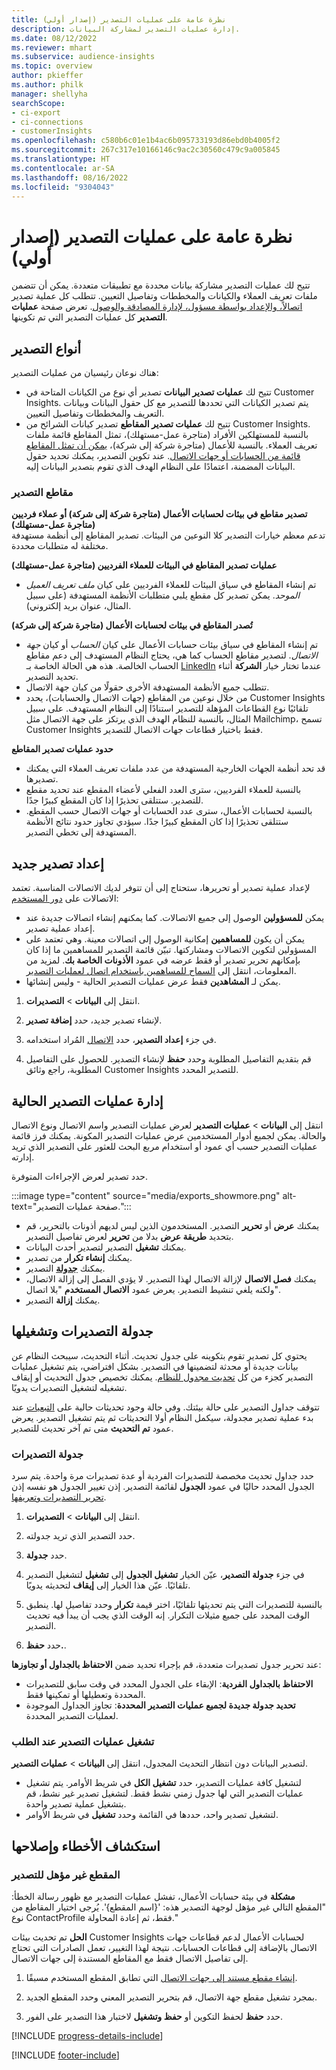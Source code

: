 ```yaml
---
title: نظرة عامة على عمليات التصدير (إصدار أولي)
description: إدارة عمليات التصدير لمشاركة البيانات.
ms.date: 08/12/2022
ms.reviewer: mhart
ms.subservice: audience-insights
ms.topic: overview
author: pkieffer
ms.author: philk
manager: shellyha
searchScope:
- ci-export
- ci-connections
- customerInsights
ms.openlocfilehash: c580b6c01e1b4ac6b095733193d86ebd0b4005f2
ms.sourcegitcommit: 267c317e10166146c9ac2c30560c479c9a005845
ms.translationtype: HT
ms.contentlocale: ar-SA
ms.lasthandoff: 08/16/2022
ms.locfileid: "9304043"
---
```

# <a name="exports-preview-overview"></a>نظرة عامة على عمليات التصدير (إصدار أولي)

 تتيح لك عمليات التصدير مشاركة بيانات محددة مع تطبيقات متعددة. يمكن أن تتضمن ملفات تعريف العملاء والكيانات والمخططات وتفاصيل التعيين. تتطلب كل عملية تصدير [اتصالاً، والإعداد بواسطة مسؤول، لإدارة المصادقة والوصول](connections.md). تعرض صفحة **عمليات التصدير** كل عمليات التصدير التي تم تكوينها.

## <a name="export-types"></a>أنواع التصدير

هناك نوعان رئيسيان من عمليات التصدير:  

- تتيح لك **عمليات تصدير البيانات** تصدير أي نوع من الكيانات المتاحة في Customer Insights. يتم تصدير الكيانات التي تحددها للتصدير مع كل حقول البيانات وبيانات التعريف والمخططات وتفاصيل التعيين.
- تتيح لك **عمليات تصدير المقاطع** تصدير كيانات الشرائح من Customer Insights. بالنسبة للمستهلكين الأفراد (متاجرة عمل-مستهلك)، تمثل المقاطع قائمة ملفات تعريف العملاء. بالنسبة للأعمال (متاجرة شركة إلى شركة)، [يمكن أن تمثل المقاطع قائمة من الحسابات أو جهات الاتصال](segment-builder.md#create-a-new-segment-with-segment-builder). عند تكوين التصدير، يمكنك تحديد حقول البيانات المضمنة، اعتمادًا على النظام الهدف الذي تقوم بتصدير البيانات إليه.

### <a name="export-segments"></a>مقاطع التصدير

**تصدير مقاطع في بيئات لحسابات الأعمال (متاجرة شركة إلى شركة) أو عملاء فرديين (متاجرة عمل-مستهلك)**  
تدعم معظم خيارات التصدير كلا النوعين من البيئات. تصدير المقاطع إلى أنظمة مستهدفة مختلفة له متطلبات محددة. 

**عمليات تصدير المقاطع في البيئات للعملاء الفرديين (متاجرة عمل-مستهلك)**  
- تم إنشاء المقاطع في سياق البيئات للعملاء الفرديين على كيان *ملف تعريف العميل الموحد*. يمكن تصدير كل مقطع يلبي متطلبات الأنظمة المستهدفة (على سبيل المثال، عنوان بريد إلكتروني).

**تُصدر المقاطع في بيئات لحسابات الأعمال (متاجرة شركة إلى شركة)**  
- تم إنشاء المقاطع في سياق بيئات حسابات الأعمال على كيان *الحساب* أو كيان *جهة الاتصال*. لتصدير مقاطع الحساب كما هي، يحتاج النظام المستهدف إلى دعم مقاطع الحساب الخالصة. هذه هي الحالة الخاصة بـ [LinkedIn](export-linkedin-ads.md) عندما تختار خيار **الشركة** أثناء تحديد التصدير.
- تتطلب جميع الأنظمة المستهدفة الأخرى حقولًا من كيان جهة الاتصال.
- من خلال نوعين من المقاطع (جهات الاتصال والحسابات)، يحدد Customer Insights تلقائيًا نوع القطاعات المؤهلة للتصدير استنادًا إلى النظام المستهدف. على سبيل المثال، بالنسبة للنظام الهدف الذي يرتكز على جهة الاتصال مثل Mailchimp، تسمح Customer Insights فقط باختيار قطاعات جهات الاتصال للتصدير.

**حدود عمليات تصدير المقاطع**  
- قد تحد أنظمة الجهات الخارجية المستهدفة من عدد ملفات تعريف العملاء التي يمكنك تصديرها. 
- بالنسبة للعملاء الفرديين، سترى العدد الفعلي لأعضاء المقطع عند تحديد مقطع للتصدير. ستتلقى تحذيرًا إذا كان المقطع كبيرًا جدًا. 
- بالنسبة لحسابات الأعمال، سترى عدد الحسابات أو جهات الاتصال حسب المقطع. ستتلقى تحذيرًا إذا كان المقطع كبيرًا جدًا. سيؤدي تجاوز حدود نتائج الأنظمة المستهدفة إلى تخطي التصدير.

## <a name="set-up-a-new-export"></a>إعداد تصدير جديد 

لإعداد عملية تصدير أو تحريرها، ستحتاج إلى أن تتوفر لديك الاتصالات المناسبة. تعتمد الاتصالات على [دور المستخدم](permissions.md):
- يمكن **للمسؤولين** الوصول إلى جميع الاتصالات. كما يمكنهم إنشاء اتصالات جديدة عند إعداد عملية تصدير.
- يمكن أن يكون **للمساهمين** إمكانية الوصول إلى اتصالات معينة. وهي تعتمد على المسؤولين لتكوين الاتصالات ومشاركتها. تبيّن قائمة التصدير للمساهمين ما إذا كان بإمكانهم تحرير تصدير أو فقط عرضه في عمود **الأذونات الخاصة بك‬**. لمزيد من المعلومات، انتقل إلى [السماح للمساهمين باستخدام اتصال لعمليات التصدير](connections.md#allow-contributors-to-use-a-connection-for-exports).
- يمكن لـ **المشاهدين** فقط عرض عمليات التصدير الحالية - وليس إنشائها.

1. انتقل إلى **البيانات** > **التصديرات**.

1. لإنشاء تصدير جديد، حدد **إضافة تصدير**.

1. في جزء **إعداد التصدير**، حدد [الاتصال](connections.md) المُراد استخدامه.

1. قم بتقديم التفاصيل المطلوبة وحدد **حفظ** لإنشاء التصدير. للحصول على التفاصيل المطلوبة، راجع وثائق Customer Insights للتصدير المحدد.

## <a name="manage-existing-exports"></a>إدارة عمليات التصدير الحالية

انتقل إلى **البيانات** > **عمليات التصدير** لعرض عمليات التصدير واسم الاتصال ونوع الاتصال والحالة. يمكن لجميع أدوار المستخدمين عرض عمليات التصدير المكونة. يمكنك فرز قائمة عمليات التصدير حسب أي عمود أو استخدام مربع البحث للعثور على التصدير الذي تريد إدارته.

حدد تصدير لعرض الإجراءات المتوفرة.

:::image type="content" source="media/exports_showmore.png" alt-text="صفحة عمليات التصدير.":::

- يمكنك **عرض** أو **تحرير** التصدير. المستخدمون الذين ليس لديهم أذونات بالتحرير، قم بتحديد **طريقة عرض** بدلا من **تحرير** لعرض تفاصيل التصدير.
- يمكنك **تشغيل** التصدير لتصدير أحدث البيانات.
- يمكنك **إنشاء تكرار** من تصدير.
- يمكنك **[جدولة](#schedule-and-run-exports)** التصدير.
- يمكنك **فصل الاتصال** لإزالة الاتصال لهذا التصدير. لا يؤدي الفصل إلى إزالة الاتصال، ولكنه يلغي تنشيط التصدير. يعرض عمود **الاتصال المستخدم** "بلا اتصال".
- يمكنك **إزالة** التصدير.

## <a name="schedule-and-run-exports"></a>جدولة التصديرات وتشغيلها

يحتوي كل تصدير تقوم بتكوينه على جدول تحديث. أثناء التحديث، سيبحث النظام عن بيانات جديدة أو محدثة لتضمينها في التصدير. بشكل افتراضي، يتم تشغيل عمليات التصدير كجزء من كل [تحديث مجدول للنظام](schedule-refresh.md). يمكنك تخصيص جدول التحديث أو إيقاف تشغيله لتشغيل التصديرات يدويًا.

تتوقف جداول التصدير على حالة بيئتك. وفي حالة وجود تحديثات حالية على [التبعيات](system.md#refresh-processes) عند بدء عملية تصدير مجدولة، سيكمل النظام أولا التحديثات ثم يتم تشغيل التصدير. يعرض عمود **تم التحديث** متى تم آخر تحديث للتصدير.

### <a name="schedule-exports"></a>جدولة التصديرات

حدد جداول تحديث مخصصة للتصديرات الفردية أو عدة تصديرات مرة واحدة. يتم سرد الجدول المحدد حاليًا في عمود **الجدول** لقائمة التصدير. إذن تغيير الجدول هو نفسه إذن [تحرير التصديرات وتعريفها](export-destinations.md#set-up-a-new-export).

1. انتقل إلى **البيانات** > **التصديرات**.

1. حدد التصدير الذي تريد جدولته.

1. حدد **جدولة**.

1. في جزء **جدولة التصدير**، عيّن الخيار **تشغيل الجدول** إلى **تشغيل** لتشغيل التصدير تلقائيًا. عيّن هذا الخيار إلى **إيقاف** لتحديثه يدويًا.

1. بالنسبة للتصديرات التي يتم تحديثها تلقائيًا، اختر قيمة **تكرار** وحدد تفاصيل لها. ينطبق الوقت المحدد على جميع مثيلات التكرار. إنه الوقت الذي يجب أن يبدأ فيه تحديث التصدير.

1. حدد **حفظ.**.

عند تحرير جدول تصديرات متعددة، قم بإجراء تحديد ضمن **الاحتفاظ بالجداول أو تجاوزها‬**:

- **الاحتفاظ بالجداول الفردية‬**: الإبقاء على الجدول المحدد في وقت سابق للتصديرات المحددة وتعطيلها أو تمكينها فقط.
- **تحديد جدولة جديدة لجميع عمليات التصدير المحددة‬**: تجاوز الجداول الموجودة لعمليات التصدير المحددة.

### <a name="run-exports-on-demand"></a>تشغيل عمليات التصدير عند الطلب

لتصدير البيانات دون انتظار التحديث المجدول، انتقل إلى **البيانات** > **عمليات التصدير**.

- لتشغيل كافة عمليات التصدير، حدد **تشغيل الكل** في شريط الأوامر. يتم تشغيل عمليات التصدير التي لها جدول زمني نشط فقط. لتشغيل تصدير غير نشط، قم بتشغيل عملية تصدير واحدة.
- لتشغيل تصدير واحد، حددها في القائمة وحدد **تشغيل** في شريط الأوامر.

## <a name="troubleshooting"></a>استكشاف الأخطاء وإصلاحها

### <a name="segment-not-eligible-for-export"></a>المقطع غير مؤهل للتصدير

**مشكلة** في بيئة حسابات الأعمال، تفشل عمليات التصدير مع ظهور رسالة الخطأ: "المقطع التالي غير مؤهل لوجهة التصدير هذه: '{اسم المقطع}'. يُرجى اختيار المقاطع من نوع ContactProfile فقط، ثم إعادة المحاولة."

**الحل** تم تحديث بيئات Customer Insights لحسابات الأعمال لدعم قطاعات جهات الاتصال بالإضافة إلى قطاعات الحسابات. نتيجة لهذا التغيير، تعمل الصادرات التي تحتاج إلى تفاصيل الاتصال فقط مع المقاطع المستندة إلى جهات الاتصال.

1. [إنشاء مقطع مستند إلى جهات الاتصال](segment-builder.md) التي تطابق المقطع المستخدم مسبقًا.

1. بمجرد تشغيل مقطع جهة الاتصال، قم بتحرير التصدير المعني وحدد المقطع الجديد.

1. حدد **حفظ** لحفظ التكوين أو **حفظ وتشغيل** لاختبار هذا التصدير على الفور.

[!INCLUDE [progress-details-include](includes/progress-details-pane.md)]


[!INCLUDE [footer-include](includes/footer-banner.md)]
